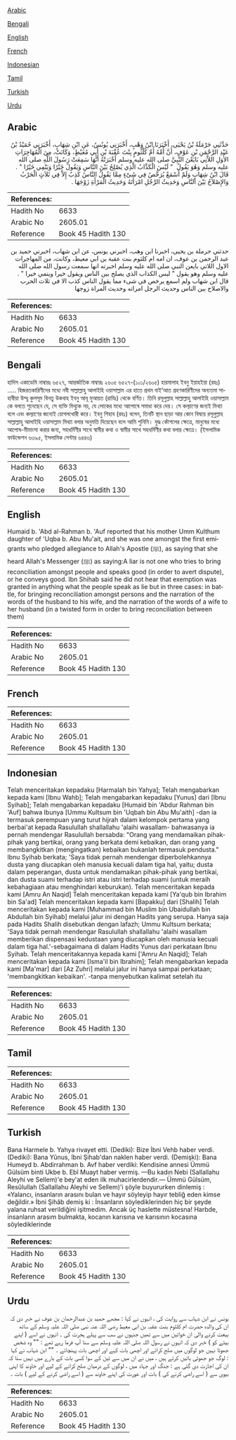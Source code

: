 [Arabic](#arabic)

[Bengali](#bengali)

[English](#english)

[French](#french)

[Indonesian](#indonesian)

[Tamil](#tamil)

[Turkish](#turkish)

[Urdu](#urdu)

## Arabic


<div dir="rtl" lang="ar" style={{fontSize:'larger',backgroundColor:'#f8f9fa',padding:20}}>
حَدَّثَنِي حَرْمَلَةُ بْنُ يَحْيَى، أَخْبَرَنَا ابْنُ وَهْبٍ، أَخْبَرَنِي يُونُسُ، عَنِ ابْنِ شِهَابٍ، أَخْبَرَنِي حُمَيْدُ بْنُ عَبْدِ الرَّحْمَنِ بْنِ عَوْفٍ، أَنَّ أُمَّهُ أُمَّ كُلْثُومٍ بِنْتَ عُقْبَةَ بْنِ أَبِي مُعَيْطٍ، وَكَانَتْ، مِنَ الْمُهَاجِرَاتِ الأُوَلِ اللاَّتِي بَايَعْنَ النَّبِيَّ صلى الله عليه وسلم أَخْبَرَتْهُ أَنَّهَا سَمِعَتْ رَسُولَ اللَّهِ صلى الله عليه وسلم وَهُوَ يَقُولُ ‏ "‏ لَيْسَ الْكَذَّابُ الَّذِي يُصْلِحُ بَيْنَ النَّاسِ وَيَقُولُ خَيْرًا وَيَنْمِي خَيْرًا ‏"‏ ‏.‏ قَالَ ابْنُ شِهَابٍ وَلَمْ أَسْمَعْ يُرَخَّصُ فِي شَىْءٍ مِمَّا يَقُولُ النَّاسُ كَذِبٌ إِلاَّ فِي ثَلاَثٍ الْحَرْبُ وَالإِصْلاَحُ بَيْنَ النَّاسِ وَحَدِيثُ الرَّجُلِ امْرَأَتَهُ وَحَدِيثُ الْمَرْأَةِ زَوْجَهَا ‏.‏
</div>
<div style={{backgroundColor:'#f8f9fa',padding:20, marginBottom: 10}}><table> <thead> <tr> <th>References:</th> <th></th> </tr> </thead> <tbody><tr><td>Hadith No</td><td>6633</td></tr><tr><td>Arabic No</td><td>2605.01</td></tr><tr><td>Reference</td><td>Book 45 Hadith 130</td></tr></tbody></table></div>


<div dir="rtl" lang="ar" style={{fontSize:'larger',backgroundColor:'#f8f9fa',padding:20}}>
حدثني حرملة بن يحيى، اخبرنا ابن وهب، اخبرني يونس، عن ابن شهاب، اخبرني حميد بن عبد الرحمن بن عوف، ان امه ام كلثوم بنت عقبة بن ابي معيط، وكانت، من المهاجرات الاول اللاتي بايعن النبي صلى الله عليه وسلم اخبرته انها سمعت رسول الله صلى الله عليه وسلم وهو يقول " ليس الكذاب الذي يصلح بين الناس ويقول خيرا وينمي خيرا " . قال ابن شهاب ولم اسمع يرخص في شىء مما يقول الناس كذب الا في ثلاث الحرب والاصلاح بين الناس وحديث الرجل امراته وحديث المراة زوجها
</div>
<div style={{backgroundColor:'#f8f9fa',padding:20, marginBottom: 10}}><table> <thead> <tr> <th>References:</th> <th></th> </tr> </thead> <tbody><tr><td>Hadith No</td><td>6633</td></tr><tr><td>Arabic No</td><td>2605.01</td></tr><tr><td>Reference</td><td>Book 45 Hadith 130</td></tr></tbody></table></div>

## Bengali


<div dir="ltr" lang="bn" style={{fontSize:'larger',backgroundColor:'#f8f9fa',padding:20}}>
হাদিস একাডেমি নাম্বারঃ ৬৫২৭, আন্তর্জাতিক নাম্বারঃ ২৬০৫ ৬৫২৭-(১০১/২৬০৫) হারমালাহ ইবনু ইয়াহইয়া (রহঃ) ..... হিজরতকারিণীদের মধ্যে নবী সাল্লাল্লাহু আলাইহি ওয়াসাল্লাম এর হাতে প্রথম বাই’আত গ্রহণকারিণীদের অন্যতমা সাহাবীয়া উম্মু কুলসূম বিনতু উকবাহ ইবনু আবূ মুআয়ত (রাযিঃ) থেকে বর্ণিত। তিনি রসূলুল্লাহ সাল্লাল্লাহু আলাইহি ওয়াসাল্লাম কে বলতে শুনেছেন যে, সে ব্যক্তি মিথ্যুক নয়, যে লোকের মধ্যে আপোষে সমাধা করে দেয়। সে কল্যাণের জন্যই মিথ্যা বলে এবং কল্যাণের জন্যেই চোগলখোরী করে। ইবনু শিহাব (রহঃ) বলেন, তিনটি স্থান ছাড়া আর কোন বিষয়ে রসূলুল্লাহ সাল্লাল্লাহু আলাইহি ওয়াসাল্লাম মিথ্যা বলার অনুমতি দিয়েছেন বলে আমি শুনিনি। যুদ্ধ কৌশলের ক্ষেত্রে, মানুষের মধ্যে আপোষ-মীমাংসা করার জন্য, সহধর্মিণীর সাথে স্বামীর কথা ও স্বামীর সাথে সহধর্মিণীর কথা বলার ক্ষেত্রে। (ইসলামিক ফাউন্ডেশন ৬৩৯৫, ইসলামিক সেন্টার ৬৪৪৬)
</div>
<div style={{backgroundColor:'#f8f9fa',padding:20, marginBottom: 10}}><table> <thead> <tr> <th>References:</th> <th></th> </tr> </thead> <tbody><tr><td>Hadith No</td><td>6633</td></tr><tr><td>Arabic No</td><td>2605.01</td></tr><tr><td>Reference</td><td>Book 45 Hadith 130</td></tr></tbody></table></div>

## English


<div dir="ltr" lang="en" style={{fontSize:'larger',backgroundColor:'#f8f9fa',padding:20}}>
Humaid b. 'Abd al-Rahman b. 'Auf reported that his mother Umm Kulthum daughter of 'Uqba b. Abu Mu'ait, and she was one amongst the first emigrants who pledged allegiance to Allah's Apostle (ﷺ), as saying that she heard Allah's Messenger (ﷺ) as saying:A liar is not one who tries to bring reconciliation amongst people and speaks good (in order to avert dispute), or he conveys good. Ibn Shihab said he did not hear that exemption was granted in anything what the people speak as lie but in three cases: in battle, for bringing reconciliation amongst persons and the narration of the words of the husband to his wife, and the narration of the words of a wife to her husband (in a twisted form in order to bring reconciliation between them)
</div>
<div style={{backgroundColor:'#f8f9fa',padding:20, marginBottom: 10}}><table> <thead> <tr> <th>References:</th> <th></th> </tr> </thead> <tbody><tr><td>Hadith No</td><td>6633</td></tr><tr><td>Arabic No</td><td>2605.01</td></tr><tr><td>Reference</td><td>Book 45 Hadith 130</td></tr></tbody></table></div>

## French


<div dir="ltr" lang="fr" style={{fontSize:'larger',backgroundColor:'#f8f9fa',padding:20}}>

</div>
<div style={{backgroundColor:'#f8f9fa',padding:20, marginBottom: 10}}><table> <thead> <tr> <th>References:</th> <th></th> </tr> </thead> <tbody><tr><td>Hadith No</td><td>6633</td></tr><tr><td>Arabic No</td><td>2605.01</td></tr><tr><td>Reference</td><td>Book 45 Hadith 130</td></tr></tbody></table></div>

## Indonesian


<div dir="ltr" lang="id" style={{fontSize:'larger',backgroundColor:'#f8f9fa',padding:20}}>
Telah menceritakan kepadaku [Harmalah bin Yahya]; Telah mengabarkan kepada kami [Ibnu Wahb]; Telah mengabarkan kepadaku [Yunus] dari [Ibnu Syihab]; Telah mengabarkan kepadaku [Humaid bin 'Abdur Rahman bin 'Auf] bahwa Ibunya [Ummu Kultsum bin 'Uqbah bin Abu Mu'aith] -dan ia termasuk perempuan yang turut hijrah dalam kelompok pertama yang berbai'at kepada Rasulullah shallallahu 'alaihi wasallam- bahwasanya ia pernah mendengar Rasulullah bersabda: "Orang yang mendamaikan pihak-pihak yang bertikai, orang yang berkata demi kebaikan, dan orang yang membangkitkan (mengingatkan) kebaikan bukanlah termasuk pendusta." lbnu Syihab berkata; 'Saya tidak pernah mendengar diperbolehkannya dusta yang diucapkan oleh manusia kecuali dalam tiga hal, yaitu; dusta dalam peperangan, dusta untuk mendamaikan pihak-pihak yang bertikai, dan dusta suami terhadap istri atau istri terhadap suami (untuk meraih kebahagiaan atau menghindari keburukan). Telah menceritakan kepada kami [Amru An Naqid] Telah menceritakan kepada kami [Ya'qub bin Ibrahim bin Sa'ad] Telah menceritakan kepada kami [Bapakku] dari [Shalih] Telah menceritakan kepada kami [Muhammad bin Muslim bin Ubaidullah bin Abdullah bin Syihab] melalui jalur ini dengan Hadits yang serupa. Hanya saja pada Hadits Shalih disebutkan dengan lafazh; Ummu Kultsum berkata; 'Saya tidak pernah mendengar Rasulullah shallallahu 'alaihi wasallam memberikan dispensasi kedustaan yang diucapkan oleh manusia kecuali dalam tiga hal.'-sebagaimana di dalam Hadits Yunus dari perkataan Ibnu Syihab. Telah menceritakannya kepada kami ['Amru An Naqid]; Telah menceritakan kepada kami [Isma'il bin Ibrahim]; Telah mengabarkan kepada kami [Ma'mar] dari [Az Zuhri] melalui jalur ini hanya sampai perkataan; 'membangkitkan kebaikan'. -tanpa menyebutkan kalimat setelah itu
</div>
<div style={{backgroundColor:'#f8f9fa',padding:20, marginBottom: 10}}><table> <thead> <tr> <th>References:</th> <th></th> </tr> </thead> <tbody><tr><td>Hadith No</td><td>6633</td></tr><tr><td>Arabic No</td><td>2605.01</td></tr><tr><td>Reference</td><td>Book 45 Hadith 130</td></tr></tbody></table></div>

## Tamil


<div dir="ltr" lang="ta" style={{fontSize:'larger',backgroundColor:'#f8f9fa',padding:20}}>

</div>
<div style={{backgroundColor:'#f8f9fa',padding:20, marginBottom: 10}}><table> <thead> <tr> <th>References:</th> <th></th> </tr> </thead> <tbody><tr><td>Hadith No</td><td>6633</td></tr><tr><td>Arabic No</td><td>2605.01</td></tr><tr><td>Reference</td><td>Book 45 Hadith 130</td></tr></tbody></table></div>

## Turkish


<div dir="ltr" lang="tr" style={{fontSize:'larger',backgroundColor:'#f8f9fa',padding:20}}>
Bana Harmele b. Yahya rivayet etti. (Dediki): Bize İbni Vehb haber verdi. (Dediki): Bana Yûnus, îbni Şihab'dan naklen haber verdi. (Demişki): Bana Humeyd b. Abdirrahman b. Avf haber verdiki: Kendisine annesi Ümmü Gülsüm binti Ukbe b. Ebî Muayt haber vermiş. —Bu kadın Nebi (Sallallahu Aleyhi ve Sellem)'e bey'at eden ilk muhacirlerdendir.— Ümmü Gülsüm, Resûlullah (Sallallahu Aleyhi ve Sellem)'i şöyle buyururken dinlemiş : «Yalancı, insanların arasını bulan ve hayır söyleyip hayır tebliğ eden kimse değildir.» İbni Şihâb demiş ki : İnsanların söylediklerinden hiç bir şeyde yalana ruhsat verildiğini işitmedim. Ancak üç haslette müstesna! Harbde, insanların arasım bulmakta, kocanın karısına ve karısının kocasına söylediklerinde
</div>
<div style={{backgroundColor:'#f8f9fa',padding:20, marginBottom: 10}}><table> <thead> <tr> <th>References:</th> <th></th> </tr> </thead> <tbody><tr><td>Hadith No</td><td>6633</td></tr><tr><td>Arabic No</td><td>2605.01</td></tr><tr><td>Reference</td><td>Book 45 Hadith 130</td></tr></tbody></table></div>

## Urdu


<div dir="rtl" lang="ur" style={{fontSize:'larger',backgroundColor:'#f8f9fa',padding:20}}>
یونس نے ابن شہاب سے روایت کی ، انہوں نے کہا : مجھے حمید بن عبدالرحمان بن عوف نے خبر دی کہ ان کی والدہ حضرت ام کلثوم بنت عقبہ بن ابی معیط رضی اللہ عنہ نبی صلی اللہ علیہ وسلم کے ساتھ بیعت کرنے والی ان خواتین میں سے تھیں جنہوں نے سب سے پہلے ہجرت کی ۔ انہوں نے اسے ( اپنے بیٹے کو ) خبر دی کہ انہوں نے رسول اللہ صلی اللہ علیہ وسلم سے سنا آپ فرما رہے تھے : "" وہ شخص جھوٹا نہیں جو لوگوں میں صلح کرائے اور اچھی بات کہے اور اچھی بات پہنچائے ۔ "" ابن شہاب نے کہا : لوگ جو جھوٹی باتیں کرتے ہیں ، میں نے ان میں سے تین کے سوا کسی بات کے بارے میں نہیں سنا کہ ان کی اجازت دی گئی ہے : جنگ اور جہاد میں ، لوگوں کے درمیان صلح کرانے کے لیے اور خاوند کا اپنی بیوی سے ( اسے راضی کرنے کی ) بات اور عورت کی اپنے خاوند سے ( اسے راضی کرنے کے لیے ) بات ۔
</div>
<div style={{backgroundColor:'#f8f9fa',padding:20, marginBottom: 10}}><table> <thead> <tr> <th>References:</th> <th></th> </tr> </thead> <tbody><tr><td>Hadith No</td><td>6633</td></tr><tr><td>Arabic No</td><td>2605.01</td></tr><tr><td>Reference</td><td>Book 45 Hadith 130</td></tr></tbody></table></div>